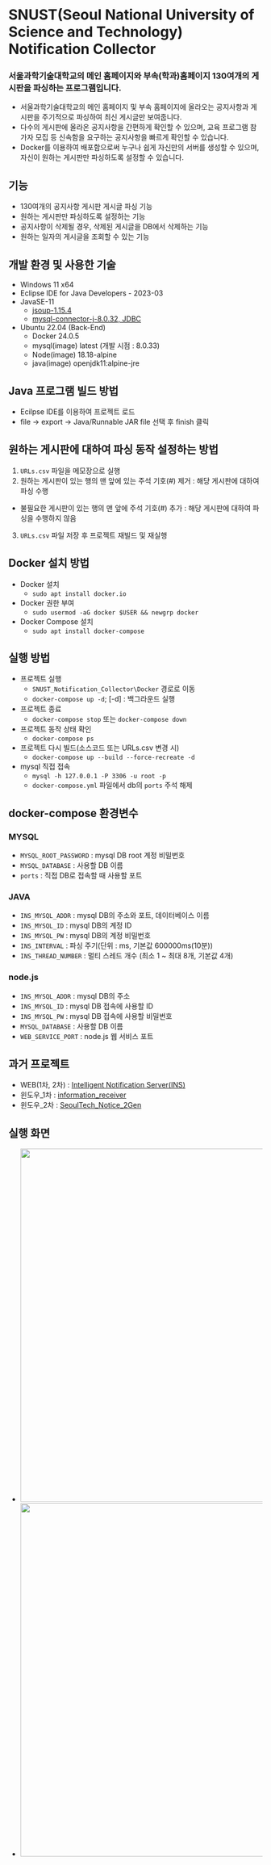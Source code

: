 ﻿# SNUST(Seoul National University of Science and Technology) Notification Collector

### 서울과학기술대학교의 메인 홈페이지와 부속(학과)홈페이지 130여개의 게시판을 파싱하는 프로그램입니다.
- 서울과학기술대학교의 메인 홈페이지 및 부속 홈페이지에 올라오는 공지사항과 게시판을 주기적으로 파싱하여 최신 게시글만 보여줍니다.
- 다수의 게시판에 올라온 공지사항을 간편하게 확인할 수 있으며, 교육 프로그램 참가자 모집 등 신속함을 요구하는 공지사항을 빠르게 확인할 수 있습니다.
- Docker를 이용하여 배포함으로써 누구나 쉽게 자신만의 서버를 생성할 수 있으며, 자신이 원하는 게시판만 파싱하도록 설정할 수 있습니다.

## 기능
- 130여개의 공지사항 게시판 게시글 파싱 기능
- 원하는 게시판만 파싱하도록 설정하는 기능
- 공지사항이 삭제될 경우, 삭제된 게시글을 DB에서 삭제하는 기능
- 원하는 일자의 게시글을 조회할 수 있는 기능

## 개발 환경 및 사용한 기술
- Windows 11 x64
- Eclipse IDE for Java Developers - 2023-03
- JavaSE-11
  - [jsoup-1.15.4](https://jsoup.org/news/release-1.15.4)
  - [mysql-connector-j-8.0.32, JDBC](https://www.mysql.com/products/connector/)
- Ubuntu 22.04 (Back-End)
  - Docker 24.0.5
  - mysql(image) latest (개발 시점 : 8.0.33)
  - Node(image) 18.18-alpine
  - java(image) openjdk11:alpine-jre

## Java 프로그램 빌드 방법
- Ecilpse IDE를 이용하여 프로젝트 로드
- file -> export -> Java/Runnable JAR file 선택 후 finish 클릭

## 원하는 게시판에 대하여 파싱 동작 설정하는 방법
1. ```URLs.csv``` 파일을 메모장으로 실행
2. 원하는 게시판이 있는 행의 맨 앞에 있는 주석 기호(#) 제거 : 해당 게시판에 대하여 파싱 수행
  - 불필요한 게시판이 있는 행의 맨 앞에 주석 기호(#) 추가 : 해당 게시판에 대하여 파싱을 수행하지 않음
3. ```URLs.csv``` 파일 저장 후 프로젝트 재빌드 및 재실행

## Docker 설치 방법
- Docker 설치
  - ```sudo apt install docker.io```
- Docker 권한 부여
  - ```sudo usermod -aG docker $USER && newgrp docker```
- Docker Compose 설치
  - ```sudo apt install docker-compose```

## 실행 방법
- 프로젝트 실행
  - ```SNUST_Notification_Collector\Docker``` 경로로 이동
  - ```docker-compose up -d```; [-d] : 백그라운드 실행
- 프로젝트 종료
  - ```docker-compose stop``` 또는 ```docker-compose down```
- 프로젝트 동작 상태 확인
  - ```docker-compose ps```
- 프로젝트 다시 빌드(소스코드 또는 URLs.csv 변경 시)
  - ```docker-compose up --build --force-recreate -d```
- mysql 직접 접속
  - ```mysql -h 127.0.0.1 -P 3306 -u root -p```
  - ```docker-compose.yml``` 파일에서 db의 ```ports``` 주석 해제

## docker-compose 환경변수
### MYSQL
- ```MYSQL_ROOT_PASSWORD``` : mysql DB root 계정 비밀번호
- ```MYSQL_DATABASE``` : 사용할 DB 이름
- ```ports``` : 직접 DB로 접속할 때 사용할 포트

### JAVA
- ```INS_MYSQL_ADDR``` : mysql DB의 주소와 포트, 데이터베이스 이름
- ```INS_MYSQL_ID``` : mysql DB의 계정 ID
- ```INS_MYSQL_PW``` : mysql DB의 계정 비밀번호
- ```INS_INTERVAL```  : 파싱 주기(단위 : ms, 기본값 600000ms(10분))
- ```INS_THREAD_NUMBER``` : 멀티 스레드 개수 (최소 1 ~ 최대 8개, 기본값 4개)

### node.js
- ```INS_MYSQL_ADDR``` : mysql DB의 주소
- ```INS_MYSQL_ID``` : mysql DB 접속에 사용할 ID
- ```INS_MYSQL_PW``` : mysql DB 접속에 사용할 비밀번호
- ```MYSQL_DATABASE``` : 사용할 DB 이름
- ```WEB_SERVICE_PORT``` : node.js 웹 서비스 포트


## 과거 프로젝트
- WEB(1차, 2차) : [Intelligent Notification Server(INS)](https://github.com/ehn1225/Projects/tree/master/Intelligent_Notification_Server(INS))
- 윈도우_1차 : [information_receiver](https://github.com/ehn1225/Projects/tree/master/SeoulTech_Notice_1st_Gen)
- 윈도우_2차 : [SeoulTech_Notice_2Gen](https://github.com/ehn1225/Projects/tree/master/SeoulTech_Notice_2nd_Gen)

   
## 실행 화면
- <img src="https://github.com/ehn1225/SNUST_Notification_Collector/assets/5174517/a3139c4a-bddc-49b2-af96-6b5d17d0c1d4" width="700"/>
- <img src="https://github.com/ehn1225/SNUST_Notification_Collector/assets/5174517/200a72c4-7e93-4f54-a258-78d25926e568" width="700"/>